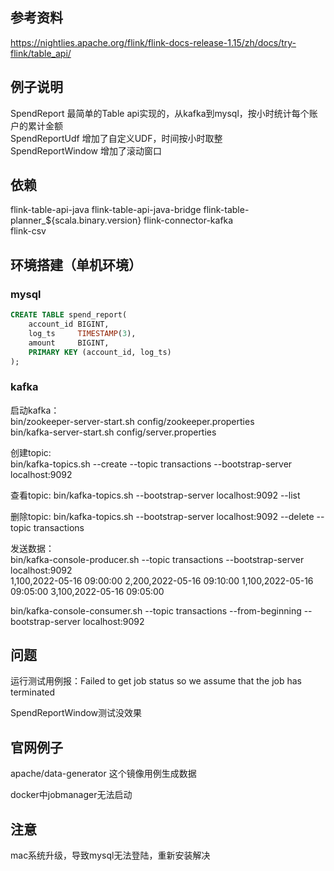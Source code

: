 ## 参考资料

https://nightlies.apache.org/flink/flink-docs-release-1.15/zh/docs/try-flink/table_api/

## 例子说明

SpendReport 最简单的Table api实现的，从kafka到mysql，按小时统计每个账户的累计金额  
SpendReportUdf 增加了自定义UDF，时间按小时取整  
SpendReportWindow 增加了滚动窗口  

## 依赖

flink-table-api-java
flink-table-api-java-bridge
flink-table-planner_${scala.binary.version}
flink-connector-kafka  
flink-csv

## 环境搭建（单机环境）

### mysql

```sql
CREATE TABLE spend_report(
    account_id BIGINT,
    log_ts     TIMESTAMP(3),
    amount     BIGINT,
    PRIMARY KEY (account_id, log_ts)
);
```

### kafka

启动kafka：  
bin/zookeeper-server-start.sh config/zookeeper.properties  
bin/kafka-server-start.sh config/server.properties  

创建topic:  
bin/kafka-topics.sh --create --topic transactions --bootstrap-server localhost:9092  

查看topic:
bin/kafka-topics.sh --bootstrap-server localhost:9092 --list

删除topic:
bin/kafka-topics.sh --bootstrap-server localhost:9092 --delete --topic transactions

发送数据：  
bin/kafka-console-producer.sh --topic transactions --bootstrap-server localhost:9092  
1,100,2022-05-16 09:00:00
2,200,2022-05-16 09:10:00
1,100,2022-05-16 09:05:00
3,100,2022-05-16 09:05:00

bin/kafka-console-consumer.sh --topic transactions --from-beginning --bootstrap-server localhost:9092


## 问题

运行测试用例报：Failed to get job status so we assume that the job has terminated  

SpendReportWindow测试没效果

## 官网例子

apache/data-generator 这个镜像用例生成数据  

docker中jobmanager无法启动

## 注意

mac系统升级，导致mysql无法登陆，重新安装解决
